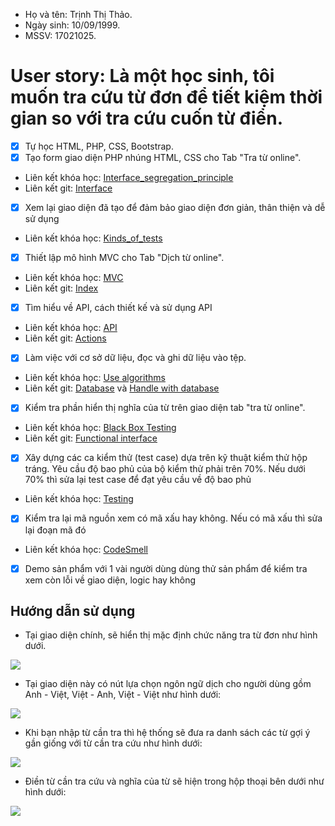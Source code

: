 - Họ và tên: Trịnh Thị Thảo.</li>
 - Ngày sinh: 10/09/1999.</li>
 - MSSV: 17021025.</li> 
# User story: Là một học sinh, tôi muốn tra cứu từ đơn để tiết kiệm thời gian so với tra cứu cuốn từ điển.
- [x] Tự học HTML, PHP, CSS, Bootstrap.
- [x] Tạo form giao diện PHP nhúng HTML, CSS cho Tab "Tra từ online".
* Liên kết khóa học: [Interface_segregation_principle](https://medium.com/codingthesmartway-com-blog/the-2019-roadmap-to-fullstack-web-development-1bba67a54ae8)
* Liên kết git: [Interface](https://github.com/ThaoIE3/INT2208-7-2019/blob/master/nhom-19/DictionaryWeb/index.php)
- [x] Xem lại giao diện đã tạo để đảm bảo giao diện đơn giản, thân thiện và dễ sử dụng
* Liên kết khóa học: [Kinds_of_tests](https://docs.google.com/document/d/1a4i_31R8WBUAnF91syr1FwBpKoAiTY6rEJt1xWjb74M/edit#heading=h.e3sa5k1h7i5n)
- [x] Thiết lập mô hình MVC cho Tab "Dịch từ online".
* Liên kết khóa học: [MVC](https://docs.google.com/document/d/1a4i_31R8WBUAnF91syr1FwBpKoAiTY6rEJt1xWjb74M/edit#heading=h.kehlqoeo6d9r)
* Liên kết git: [Index](https://github.com/ThaoIE3/INT2208-7-2019/blob/master/nhom-19/DictionaryWeb/index.php)
- [x] Tìm hiểu về API, cách thiết kế và sử dụng API
* Liên kết khóa học: [API](https://docs.google.com/document/d/1a4i_31R8WBUAnF91syr1FwBpKoAiTY6rEJt1xWjb74M/edit#heading=h.8wbcxnd04jqr)
* Liên kết git: [Actions](https://github.com/ThaoIE3/INT2208-7-2019/blob/master/nhom-19/DictionaryWeb/index.php)
- [x] Làm việc với cơ sở dữ liệu, đọc và ghi dữ liệu vào tệp.
* Liên kết khóa học: [Use algorithms](https://docs.google.com/document/d/1a4i_31R8WBUAnF91syr1FwBpKoAiTY6rEJt1xWjb74M/edit#heading=h.y0z4iaquxeaf)
* Liên kết git: [Database](https://github.com/ThaoIE3/INT2208-7-2019/tree/master/nhom-19/DictionaryWeb/EV) và [Handle with database](https://github.com/ThaoIE3/INT2208-7-2019/blob/master/nhom-19/DictionaryWeb/actions.php)
- [x] Kiểm tra phần hiển thị nghĩa của từ trên giao diện tab "tra từ online".
* Liên kết khóa học: [Black Box Testing](https://docs.google.com/document/d/1a4i_31R8WBUAnF91syr1FwBpKoAiTY6rEJt1xWjb74M/edit#heading=h.zhrswbsdiifd)
* Liên kết git: [Functional interface](https://github.com/ThaoIE3/INT2208-7-2019/blob/master/nhom-19/DictionaryWeb/index.php)
- [x] Xây dựng các ca kiểm thử (test case) dựa trên kỹ thuật kiểm thử hộp tráng. Yêu cầu độ bao phủ của bộ kiểm thử phải trên 70%. Nếu dưới 70% thì sửa lại test case để đạt yêu cầu về độ bao phủ
* Liên kết khóa học: [Testing](https://docs.google.com/document/d/1a4i_31R8WBUAnF91syr1FwBpKoAiTY6rEJt1xWjb74M/edit#heading=h.rxddpdxv9qym)
- [x] Kiểm tra lại mã nguồn xem có mã xấu hay không. Nếu có mã xấu thì sửa lại đoạn mã đó
* Liên kết khóa học: [CodeSmell](https://docs.google.com/document/d/1a4i_31R8WBUAnF91syr1FwBpKoAiTY6rEJt1xWjb74M/edit#heading=h.x5jzfha6cshw/CodeSmell)
- [x] Demo sản phẩm với 1 vài người dùng dùng thử sản phẩm để kiểm tra xem còn lỗi về giao diện, logic hay không

## Hướng dẫn sử dụng
* Tại giao diện chính, sẽ hiển thị mặc định chức năng tra từ đơn như hình dưới.
<img src="https://i.imgur.com/w2b1b47.png">

* Tại giao diện này có nút lựa chọn ngôn ngữ dịch cho người dùng gồm 
Anh - Việt, Việt - Anh, Việt - Việt như hình dưới:
<img src="https://i.imgur.com/4BiULdD.png">

* Khi bạn nhập từ cần tra thì hệ thống sẽ đưa ra danh sách các từ gợi ý gần giống với từ cần tra cứu như hình dưới:
<img src="https://i.imgur.com/QL2MXkD.png">

* Điền từ cần tra cứu và nghĩa của từ sẽ hiện trong hộp thoại bên dưới như hình dưới:
<img src="https://i.imgur.com/i7TIsUx.png">



